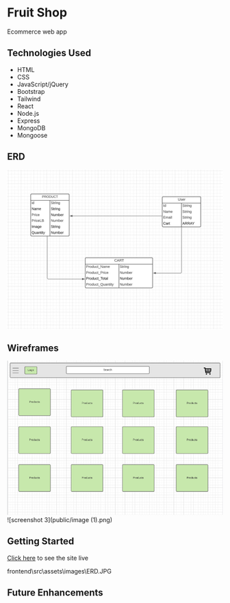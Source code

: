 # Fruit Shop
Ecommerce web app
## Technologies Used
- HTML
- CSS
- JavaScript/jQuery
- Bootstrap 
- Tailwind 
- React
- Node.js
- Express
- MongoDB
- Mongoose

## ERD
![screenshot 1](public/ERD.JPG)
## Wireframes 
![screenshot 2](public/image.png)
![screenshot 3](public/image (1).png)



## Getting Started 

[Click here](https://bughut12.herokuapp.com/) to see the site live

frontend\src\assets\images\ERD.JPG

## Future Enhancements


